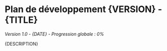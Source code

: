 # Plan de développement {VERSION} - {TITLE}

*Version 1.0 - {DATE} - Progression globale : 0%*

{DESCRIPTION}
